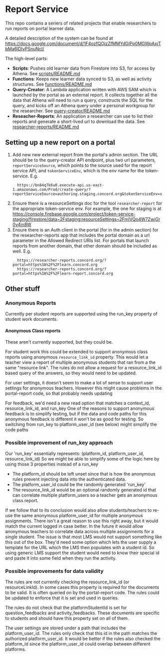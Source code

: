 # Report Service

This repo contains a seriers of related projects that enable researchers to run reports on portal learner data.

A detailed description of the system can be found at https://docs.google.com/document/d/1F4ozfQOjzZfMMYdGiPp0MGWpAxjTbMa6lDIvPSnuNcI/

The high-level parts:

* **Scripts**: Pushes old learner data from Firestore into S3, for access by Athena. See
    [scripts/README.md](scripts/README.md)
* **Functions**: Keeps new learner data synced to S3, as well as activity structures. See
     [functions/README.md](functions/README.md)
* **Query-Creator**: A Lambda application written with AWS SAM which is launched by the portal as an
    external report. It collects together all the data that Athena will need to run a query, constructs
    the SQL for the query, and kicks off an Athena query under a personal workgroup for the researcher.
    See [query-creator/README.md](query-creator/README.md)
* **Reseacher-Reports**: An application a researcher can use to list their reports and generate a
    short-lived url to download the data. See [researcher-reports/README.md](researcher-reports/README.md)

## Setting up a new report on a portal

1. Add new new external report from the portal's admin section. The URL should be to the query-creator
   API endpoint, plus two url parameters, `reportServiceSource`, which points to the source used for the
   report service API, and `tokenServiceEnv`, which is the env name for the token-service. E.g.
   ```
     https://bn84q7k6u0.execute-api.us-east-1.amazonaws.com/Prod/create-query/?reportServiceSource=authoring.staging.concord.org&tokenServiceEnv=staging
   ```
2. Ensure there is a resourceSettings doc for the tool `researcher-report` for the appropriate token-service
   env. For example, the one for staging is at
   https://console.firebase.google.com/project/token-service-staging/firestore/data~2Fstaging:resourceSettings~2FmIVQo4W7ZwjGr0v4in8W
3. Ensure there is an Auth client in the portal (for in the admin section) for the researcher-reports app
   that includes the portal domain as a url parameter in the Allowed Redirect URIs list. For portals that
   launch reports from another domain, that other domain should be included as well. E.g.
   ```
     https://researcher-reports.concord.org/?portal=https%3A%2F%2Flearn.concord.org
     https://researcher-reports.concord.org/?portal=https%3A%2F%2Flearn-report.concord.org
   ```


## Other stuff


### Anonymous Reports

Currently per student reports are supported using the run_key property of student work documents.

#### Anonymous Class reports

These aren't currently supported, but they could be.

For student work this could be extended to support anonymous class reports using anonymous `resource_link_id`
property. This would let a teacher view a report of multiple anonymous students that ran from
a the same "resource link".  The rules do not allow a request for a resource_link_id based
query of the answers, so they would need to be updated.

For user settings, it doesn't seem to make a lot of sense to support user settings for anonymous
teachers. However this might cause problems in the portal-report code, so that probably needs updating

For feedback, we'd need a new read option that matches a context_id, resource_link_id, and run_key
One of the reasons to support anonymous feedback is to simplify testing, but if the data and code paths
for this anonymous feedback is different it won't be as good for testing.
So switching from run_key to platform_user_id (see below) might simplify the code paths

### Possible improvement of run_key approach

Our 'run_key' essentially represents: (platform_id, platform_user_id, resource_link_id)
So we might be able to simplify some of the logic here by using those 3 properties instead of a run_key
- The platform_id should be left unset since that is how the anonymous rules prevent injecting
data into the authenticated data.
- The platform_user_id could be the randomly generated 'run_key'
- The resource_link_id would be an optional randomly generated id that can correlate
multiple platform_users so a teacher gets an anonymous class report.

If we follow that to its conclusion would also allow students/teachers to re-use the
same anonymous platform_user_id for multiple anonymous assignments. There isn't a great
reason to use this right away, but it would match the current logged in case better.
In the future it would allow anonymous teachers to correlate data across multiple assignments
for a single student. The issue is that most LMS would not support something like this
out of the box. They'd need some option which lets the user supply a template for the URL which
the LMS then populates with a student id. So using generic LMS support the student would need
to know their special id and paste it into some field when they run the activity.

### Possible improvements for data validity

The rules are not currently checking the resource_link_id (or resourceLinkId). In some
cases this property is required for the documents to be valid. It is often queried on by the
portal-report code. The rules could be updated to enforce that it is set and used in queries.

The rules do not check that the platformStudentId is set for question_feedbacks and
activity_feedbacks. These documents are specific to students and should have this property
set on all of them.

The user settings are stored under a path that includes the platform_user_id. The rules
only check that this id in the path matches the authorized platform_user_id. It would be
better if the rules also checked the platform_id since the platform_user_id could overlap
between different platforms.
